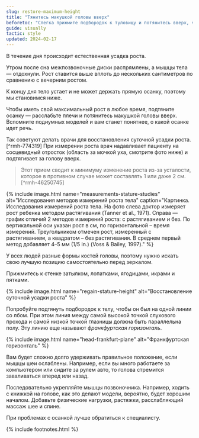 ```yaml
---
slug: restore-maximum-height
title: "Тянитесь макушкой головы вверх"
beforetoc: "Слегка прижмите подбородок к туловищу и потянитесь вверх, чтобы получить свой максимальный рост в течение дня."
guide: visually
tactic: style
updated: 2024-02-17
---
```

В течение дня происходит естественная усадка роста.

Утром после сна межпозвоночные диски распрямлены, а мышцы тела — отдохнули. Рост ставится выше вплоть до нескольких сантиметров по сравнению с вечерним ростом.

К концу дня тело устает и не может держать прямую осанку, поэтому мы становимся ниже.

Чтобы иметь свой максимальный рост в любое время, подтяните осанку — расслабьте плечи и потянитесь макушкой головы вверх. Вспомните подиумных моделей и вам станет понятнее, о какой осанке идет речь.

Так советуют делать врачи для восстановления суточной усадки роста.[^rmh-774319] При измерении роста врач надавливает пациенту на сосцевидный отросток (область за мочкой уха, смотрите фото ниже) и подтягивает за голову вверх.

> Этот прием сводит к минимуму изменение роста из-за усталости, которое в противном случае может составлять 1 или даже 2 см.[^rmh-46250745]

{% include image.html name="measurements-stature-studies" alt="Исследования методов измерений роста тела" caption="Картинка. Исследования измерений роста тела. На фото слева доктор измеряет рост ребенка методом растягивания (Tanner et al., 1971). Справа — график отличий 2 методов измерений роста: с растягиванием и без. По вертикальной оси указан рост в см, по горизонтальной – время измерений. Треугольником отмечен рост, измеренный с растягиванием, а квадратом – без растягивания. В среднем первый метод добавляет 4–5 мм (1/5 in.) (Voss & Bailey, 1997)." %}

У всех людей разные формы костей головы, поэтому нужно искать свою лучшую позицию самостоятельно перед зеркалом.

Прижмитесь к стенке затылком, лопатками, ягодицами, икрами и пятками.

{% include image.html name="regain-stature-height" alt="Восстановление суточной усадки роста" %}

Попробуйте подтянуть подбородок к телу, чтобы он был на одной линии со лбом. При этом линия между самой высокой точкой слухового прохода и самой низкой точкой глазницы должна быть параллельна полу. Эту линию еще называют *франкфуртская горизонталь*.

{% include image.html name="head-frankfurt-plane" alt="Франкфуртская горизонталь" %}

Вам будет сложно долго удерживать правильное положение, если мышцы шеи ослаблены. Например, если вы много работаете за компьютером или сидите за рулем авто, то голова стремится заваливаться вперед или назад.

Последовательно укрепляйте мышцы позвоночника. Например, ходить с книжкой на голове, как это делают модели, вероятно, будет хорошим началом. Добавьте физические нагрузки, растяжки, расслабляющий массаж шее и спине.

При проблемах с осанкой лучше обратиться к специалисту.

{% include footnotes.html %}
